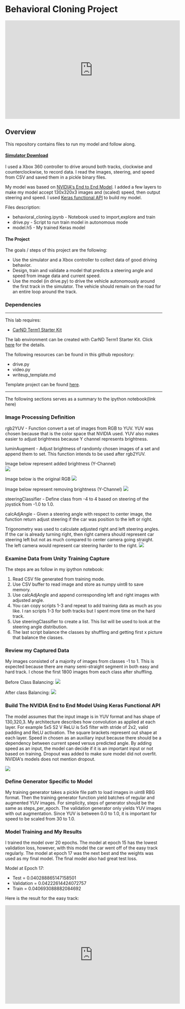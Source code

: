# Behavioral Cloning Project

<iframe width="560" height="315" src="https://www.youtube.com/embed/DM1ywWnfKs4" frameborder="0" allowfullscreen></iframe>

Overview
---
This repository contains files to run my model and follow along. 

#### [Simulator Download](https://github.com/udacity/self-driving-car-sim)

I used a Xbox 360 controller to drive around both tracks, clockwise and counterclockwise, to record data. I read the images, steering, and speed from CSV and saved them in a pickle binary files. 

My model was based on [NVIDIA's End to End Model](https://arxiv.org/pdf/1604.07316.pdf). I added a few layers to make my model accept 130x320x3 images and (scaled) speed, then output steering and speed. I used [Keras functional API](https://keras.io/getting-started/functional-api-guide/) to build my model.      

Files description: 
* behavioral_cloning.ipynb - Notebook used to import,explore and train
* drive.py - Script to run train model in autonomous mode
* model.h5 - My trained Keras model

#### The Project
The goals / steps of this project are the following:
* Use the simulator and a Xbox controller to collect data of good driving behavior. 
* Design, train and validate a model that predicts a steering angle and speed from image data and current speed.
* Use the model (in drive.py) to drive the vehicle autonomously around the first track in the simulator. The vehicle should remain on the road for an entire loop around the track.

### Dependencies
---
This lab requires:

* [CarND Term1 Starter Kit](https://github.com/udacity/CarND-Term1-Starter-Kit)

The lab environment can be created with CarND Term1 Starter Kit. Click [here](https://github.com/udacity/CarND-Term1-Starter-Kit/blob/master/README.md) for the details.

The following resources can be found in this github repository:
* drive.py
* video.py
* writeup_template.md

Template project can be found [here](https://github.com/udacity/CarND-Behavioral-Cloning-P3).

---

The following sections serves as a summary to the ipython notebook(link here)
### Image Processing Definition

rgb2YUV - Function convert a set of images from RGB to YUV. YUV was chosen because that is the color space that NVIDIA used. YUV also makes easier to adjust brightness because Y channel represents brightness.

luminAugment - Adjust brightness of randomly chosen images of a set and append them to set. This function intends to be used after rgb2YUV.
 
Image below represent added brightness (Y-Channel)  
![](photos/yuv+y.PNG)

Image below is the original RGB
![](photos/rgb.PNG)

Image below represent removing brightness (Y-Channel)
![](photos/yuv-y.PNG)

steeringClassifier - Define class from -4 to 4 based on steering of the joystick from -1.0 to 1.0.

calcAdjAngle - Given a steering angle with respect to center image, the function return adjust steering if the car was position to the left or right. 

Trigonometry was used to calculate adjusted right and left steering angles. If the car is already turning right, then right camera should represent car steering left but not as much compared to center camera going straight. The left camera would represent car steering harder to the right.
![](photos/calcAngle.PNG)

### Examine Data from Unity Training Capture

The steps are as follow in my ipython notebook:
1) Read CSV file generated from training mode.
2) Use CSV buffer to read image and store as numpy uint8 to save memory.
3) Use calcAdjAngle and append corresponding left and right images with adjusted angle.
4) You can copy scripts 1-3 and repeat to add training data as much as you like. I ran scripts 1-3 for both tracks but I spent more time on the hard track.
5) Use steeringClassifier to create a list. This list will be used to look at the steering angle distribution.
6) The last script balance the classes by shuffling and getting first x picture that balance the classes.

### Review my Captured Data

My images consisted of a majority of images from classes -1 to 1. This is expected because there are many semi-straight segment in both easy and hard track. I chose the first 1800 images from each class after shuffling.

Before Class Balancing:
![](photos/data.png)

After class Balancing:
![](photos/dataBalance.png)

### Build The NVIDIA End to End Model Using Keras Functional API

The model assumes that the input image is in YUV format and has shape of 130,320,3. My architecture describes how convolution as applied at each layer. For example 5x5 S2 V ReLU is 5x5 filter with stride of 2x2, valid padding and ReLU activation. The square brackets represent out shape at each layer. Speed in chosen as an auxiliary input because there should be a dependency between current speed versus predicted angle. By adding speed as an input, the model can decide if it is an important input or not based on training. Dropout was added to make sure model did not overfit. NVIDIA's models does not mention dropout.

![](photos/modelArchitecture.PNG)

### Define Generator Specific to Model

My training generator takes a pickle file path to load images in uint8 RBG format. Then the training generator function yield batches of regular and augmented YUV images. For simplicity, steps of generator should be the same as steps_per_epoch. The validation generator only yields YUV images with out augmentation. Since YUV is between 0.0 to 1.0, it is important for speed to be scaled from 30 to 1.0.
 
### Model Training and My Results

I trained the model over 20 epochs. The model at epoch 15 has the lowest validation loss, however, with this model the car went off of the easy track regularly. The model at epoch 17 was the next best and the weights was used as my final model. The final model also had great test loss.

Model at Epoch 17:
* Test = 0.040288865147158501
* Validation = 0.04222614424072757
* Train = 0.040693088882084692

Here is the result for the easy track:
<iframe width="560" height="315" src="https://www.youtube.com/watch?v=HRIHFVSY10Y" frameborder="0" allowfullscreen></iframe>

